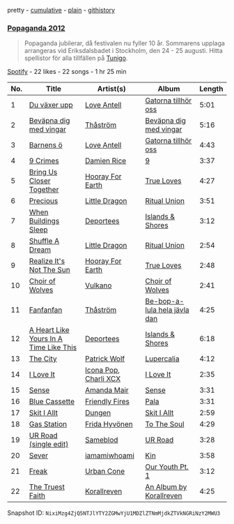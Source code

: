 pretty - [cumulative](/playlists/cumulative/0mJut6QO3dUUAOJlBPujT1.md) - [plain](/playlists/plain/0mJut6QO3dUUAOJlBPujT1) - [githistory](https://github.githistory.xyz/mackorone/spotify-playlist-archive/blob/main/playlists/plain/0mJut6QO3dUUAOJlBPujT1)

### [Popaganda 2012](https://open.spotify.com/playlist/0mJut6QO3dUUAOJlBPujT1)

> Popaganda jubilerar, då festivalen nu fyller 10 år\. Sommarens upplaga arrangeras vid Eriksdalsbadet i Stockholm, den 24 \- 25 augusti\. Hitta spellistor för alla tillfällen på <a href="spottily:app:tunigo">Tunigo</a>.

[Spotify](https://open.spotify.com/user/spotify) - 22 likes - 22 songs - 1 hr 25 min

| No. | Title | Artist(s) | Album | Length |
|---|---|---|---|---|
| 1 | [Du växer upp](https://open.spotify.com/track/1AsAOHQlQWPceJBaslqowu) | [Love Antell](https://open.spotify.com/artist/1NsCBCpJLNQstRoKr4oS0G) | [Gatorna tillhör oss](https://open.spotify.com/album/5J3bD2tzyHMiELErfPu4fB) | 5:01 |
| 2 | [Beväpna dig med vingar](https://open.spotify.com/track/6HGm0lE0Oh7pdOVBFKdFLY) | [Thåström](https://open.spotify.com/artist/2PBhJmRqee1QAyQU2kBu1H) | [Beväpna dig med vingar](https://open.spotify.com/album/2xMq0DLaCb66hJ2pt5Y6m8) | 5:16 |
| 3 | [Barnens ö](https://open.spotify.com/track/1MwitWogRB9PS6yi9RjFRJ) | [Love Antell](https://open.spotify.com/artist/1NsCBCpJLNQstRoKr4oS0G) | [Gatorna tillhör oss](https://open.spotify.com/album/5J3bD2tzyHMiELErfPu4fB) | 4:43 |
| 4 | [9 Crimes](https://open.spotify.com/track/5GZEeowhvSieFDiR8fQ2im) | [Damien Rice](https://open.spotify.com/artist/14r9dR01KeBLFfylVSKCZQ) | [9](https://open.spotify.com/album/25gOFTD048bIqswkdmG0FH) | 3:37 |
| 5 | [Bring Us Closer Together](https://open.spotify.com/track/7AZcRVaCaewwKx3coErtHW) | [Hooray For Earth](https://open.spotify.com/artist/6nWFpsxlVUMJW6epD1DAan) | [True Loves](https://open.spotify.com/album/405Qw2K0QaD0Fw1kc00Qcq) | 4:27 |
| 6 | [Precious](https://open.spotify.com/track/411VbQuHjjLeHUVGcWGn3i) | [Little Dragon](https://open.spotify.com/artist/6Tyzp9KzpiZ04DABQoedps) | [Ritual Union](https://open.spotify.com/album/0Sspmm7cIY7LAyupAGbPxH) | 3:51 |
| 7 | [When Buildings Sleep](https://open.spotify.com/track/4Wi4Yh4maMkg7wJs2EG2Ax) | [Deportees](https://open.spotify.com/artist/64WsK4rMjSwnyuzTPFHVH4) | [Islands & Shores](https://open.spotify.com/album/0CcemDxth7sipgWhMj3TvZ) | 3:12 |
| 8 | [Shuffle A Dream](https://open.spotify.com/track/3iahTrrcE3kA73ae1lXQaU) | [Little Dragon](https://open.spotify.com/artist/6Tyzp9KzpiZ04DABQoedps) | [Ritual Union](https://open.spotify.com/album/0Sspmm7cIY7LAyupAGbPxH) | 2:54 |
| 9 | [Realize It's Not The Sun](https://open.spotify.com/track/0digCP2R0O75eFmyATj4MN) | [Hooray For Earth](https://open.spotify.com/artist/6nWFpsxlVUMJW6epD1DAan) | [True Loves](https://open.spotify.com/album/405Qw2K0QaD0Fw1kc00Qcq) | 2:48 |
| 10 | [Choir of Wolves](https://open.spotify.com/track/3cr2ObVsLULmGVt7yrrcXJ) | [Vulkano](https://open.spotify.com/artist/2S4n5c3lzji3iJcUxV4cIX) | [Choir of Wolves](https://open.spotify.com/album/6kDnbKQeJ3Bvl7DQkL5u6X) | 2:41 |
| 11 | [Fanfanfan](https://open.spotify.com/track/5KQAkXgaqE4oVrX2hixKa8) | [Thåström](https://open.spotify.com/artist/2PBhJmRqee1QAyQU2kBu1H) | [Be\-bop\-a\-lula hela jävla dan](https://open.spotify.com/album/1tNPogjXN8AVqnxpJNtrI3) | 4:25 |
| 12 | [A Heart Like Yours In A Time Like This](https://open.spotify.com/track/0JPOW16Am40O7645VdDr3L) | [Deportees](https://open.spotify.com/artist/64WsK4rMjSwnyuzTPFHVH4) | [Islands & Shores](https://open.spotify.com/album/0CcemDxth7sipgWhMj3TvZ) | 6:18 |
| 13 | [The City](https://open.spotify.com/track/66xw76tCSvWxPSMx8IlHcN) | [Patrick Wolf](https://open.spotify.com/artist/6s92YZUPkTK1HL1WIGrPKE) | [Lupercalia](https://open.spotify.com/album/1N62oiLUF4xRk0cZETrSkn) | 4:12 |
| 14 | [I Love It](https://open.spotify.com/track/6Ou08NE0N5z8eRL1siDtAK) | [Icona Pop](https://open.spotify.com/artist/1VBflYyxBhnDc9uVib98rw), [Charli XCX](https://open.spotify.com/artist/25uiPmTg16RbhZWAqwLBy5) | [I Love It](https://open.spotify.com/album/2dVVSzar0cwL96wxEnsbNJ) | 2:35 |
| 15 | [Sense](https://open.spotify.com/track/07oKOYglb9nr0MMCiwIh1T) | [Amanda Mair](https://open.spotify.com/artist/5pJiohH9QGv7EG3pSzlf0x) | [Sense](https://open.spotify.com/album/00TKBCCbVFmTZNQMQAj22y) | 3:31 |
| 16 | [Blue Cassette](https://open.spotify.com/track/7H1s0HR8tIVEGrFDkEggEF) | [Friendly Fires](https://open.spotify.com/artist/3mZqziCJj4pq3P2VBpmK6p) | [Pala](https://open.spotify.com/album/3CfnmPHkIIMRaIGYTgp6PF) | 3:31 |
| 17 | [Skit I Allt](https://open.spotify.com/track/3GwJFcGYdpjW0izOl3968P) | [Dungen](https://open.spotify.com/artist/5d7hcYqz8bVY6Kt3bhjd3d) | [Skit I Allt](https://open.spotify.com/album/1ZO0zAEZZhliX3EBWJoCF8) | 2:59 |
| 18 | [Gas Station](https://open.spotify.com/track/4lwbXyY4UsMe3H7LkkrYPv) | [Frida Hyvönen](https://open.spotify.com/artist/58XdW0XyGukvmGatf7NC2R) | [To The Soul](https://open.spotify.com/album/5EMIxmFzKQckoxb3t7zYGH) | 4:29 |
| 19 | [UR Road \(single edit\)](https://open.spotify.com/track/2HS2cvb4jwjpHFhF9O7vS1) | [Sameblod](https://open.spotify.com/artist/5Pwugyh6wmED7I7lNttujX) | [UR Road](https://open.spotify.com/album/6NFAc3aDiU3JSnODYJPcQG) | 3:28 |
| 20 | [Sever](https://open.spotify.com/track/1413phvVy0sYsEIwNjDgHs) | [iamamiwhoami](https://open.spotify.com/artist/6UOcY6w4K6Ek5Lw5rFDHdP) | [Kin](https://open.spotify.com/album/3PQYa2zDh33pkvfqaqwPkl) | 3:58 |
| 21 | [Freak](https://open.spotify.com/track/14Xvmlddpqqwyn8kHAqBsh) | [Urban Cone](https://open.spotify.com/artist/3WOOglGBDGvr6c2WBeMAWn) | [Our Youth Pt\. 1](https://open.spotify.com/album/3MONX4Hj0WpAhI8sngAR7u) | 3:12 |
| 22 | [The Truest Faith](https://open.spotify.com/track/7JcBBMclUj0cIpr7q9g5ha) | [Korallreven](https://open.spotify.com/artist/4j24CFa4A1jAMKNHrwXV0f) | [An Album by Korallreven](https://open.spotify.com/album/1uFtAptWReOmBK0nUQ5D3c) | 4:25 |

Snapshot ID: `NixiMzg4ZjQ5NTJlYTY2ZGMwYjU1MDZlZTNmMjdkZTVkNGRiNzY2MWU3`